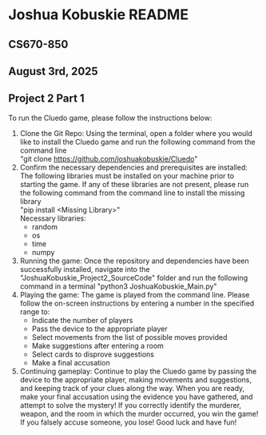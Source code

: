 # Joshua Kobuskie README
## CS670-850
## August 3rd, 2025
## Project 2 Part 1

To run the Cluedo game, please follow the instructions below:
1. Clone the Git Repo: Using the terminal, open a folder where you would like to install the Cluedo game and run the following command from the command line  
"git clone https://github.com/joshuakobuskie/Cluedo"
2. Confirm the necessary dependencies and prerequisites are installed: The following libraries must be installed on your machine prior to starting the game. If any of these libraries are not present, please run the following command from the command line to install the missing library  
"pip install \<Missing Library\>"  
Necessary libraries:
    * random
    * os
    * time
    * numpy
3. Running the game: Once the repository and dependencies have been successfully installed, navigate into the "JoshuaKobuskie_Project2_SourceCode" folder and run the following command in a terminal "python3 JoshuaKobuskie_Main.py"
4. Playing the game: The game is played from the command line. Please follow the on-screen instructions by entering a number in the specified range to:
    * Indicate the number of players
    * Pass the device to the appropriate player
    * Select movements from the list of possible moves provided
    * Make suggestions after entering a room
    * Select cards to disprove suggestions
    * Make a final accusation
5. Continuing gameplay: Continue to play the Cluedo game by passing the device to the appropriate player, making movements and suggestions, and keeping track of your clues along the way. When you are ready, make your final accusation using the evidence you have gathered, and attempt to solve the mystery! If you correctly identify the murderer, weapon, and the room in which the murder occurred, you win the game! If you falsely accuse someone, you lose! Good luck and have fun!